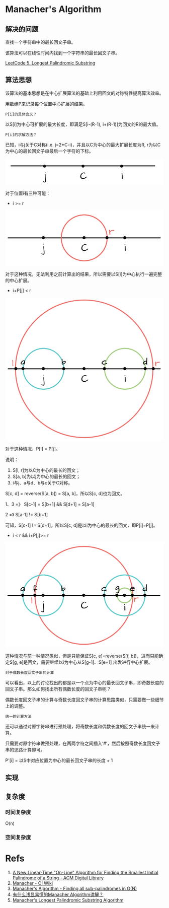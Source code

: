 # Manacher's Algorithm

## 解决的问题

查找一个字符串中的最长回文子串。

该算法可以在线性时间内找到一个字符串的最长回文子串。

[LeetCode 5. Longest Palindromic Substring](https://leetcode.com/problems/longest-palindromic-substring/description/)

## 算法思想

该算法的基本思想是在中心扩展算法的基础上利用回文的对称特性提高算法效率。

用数组P来记录每个位置中心扩展的结果。

`P[i]的具体含义？`

以S[i]为中心可扩展的最大长度，即满足S[i-(R-1), i+(R-1)]为回文的R的最大值。

`P[i]的求解方法？`

已知，i与j关于C对称(i.e. j=2*C-i)，并且以C为中心的最大扩展长度为R, r为以C为中心的最长回文子串最后一个字符的下标。

![](imgs/img1.png)

对于位置i有三种可能：

* i >= r

![](imgs/img2.png)

对于这种情况，无法利用之前计算出的结果，所以需要以S[i]为中心执行一遍完整的中心扩展。

* i+P[j] < r

![](imgs/img3.png)

对于这种情况，P[i] = P[j]。

说明：

1. S[l, r]为以C为中心的最长的回文；
2. S[a, b]为以j为中心的最长的回文；
3. i与j、a与d、b与c关于C对称。

S[c, d] = reverse(S[a, b]) = S[a, b]，所以S[c, d]也为回文。

1、3 =》 S[c-1] = S[b+1] && S[d+1] = S[a-1]

2 =》 S[a-1] != S[b+1]

可知，S[c-1] != S[d+1]，所以S[c, d]是以i为中心的最长的回文，即P[i]=P[j]。

* i < r && i+P[j]>= r

![](imgs/img4.png)

这种情况与前一种情况类似，但是只能保证S[c, e]=reverse(S[f, b])，进而只能确定S[g, e]是回文，需要继续以i为中心从S[g-1]、S[e+1]
出发进行中心扩展。

`对于偶数长度回文子串的计算`

可以看出，以上的讨论找出的都是以一个点为中心的最长回文子串，即奇数长度的回文子串。那么如何找出所有偶数长度的回文子串呢？

偶数长度回文子串的计算与奇数长度回文子串的计算思路类似，只需要做一些细节上的调整。

`统一的计算方法`

还可以通过对原字符串进行预处理，将奇数长度和偶数长度的回文子串统一来计算。

只需要对原字符串做预处理，在两两字符之间插入‘#’，然后按照奇数长度回文子串的思路计算即可。

P'[i] = 以S中对应位置为中心的最长回文子串的长度 + 1

## 实现

## 复杂度

### 时间复杂度

O(n)

### 空间复杂度

# Refs

1. [A New Linear-Time "On-Line" Algorithm for Finding the Smallest Initial Palindrome of a String - ACM Digital Library](https://dl.acm.org/doi/10.1145/321892.321896)
2. [Manacher - OI Wiki](https://oi-wiki.org/string/manacher/)
2. [Manacher's Algorithm - Finding all sub-palindromes in O(N)](https://cp-algorithms.com/string/manacher.html)
3. [有什么浅显易懂的Manacher Algorithm讲解？](https://www.zhihu.com/question/37289584)
4. [Manacher's Longest Palindromic Substring Algorithm](http://manacher-viz.s3-website-us-east-1.amazonaws.com/#/)